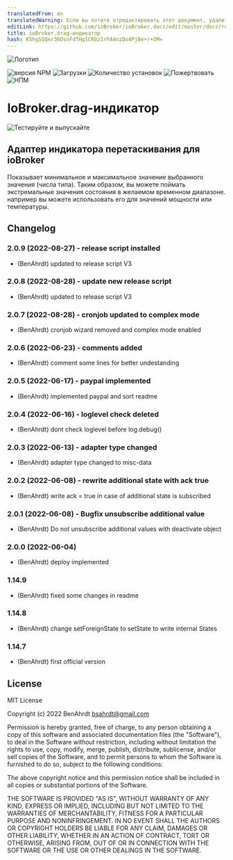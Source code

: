 ```yaml
---
translatedFrom: en
translatedWarning: Если вы хотите отредактировать этот документ, удалите поле «translatedFrom», в противном случае этот документ будет снова автоматически переведен
editLink: https://github.com/ioBroker/ioBroker.docs/edit/master/docs/ru/adapterref/iobroker.drag-indicator/README.md
title: ioBroker.drag-индикатор
hash: K5hgSOQxr36DsnFdTHqlCRbzIrFA4nzDo4PjBe+r+OM=
---
```

![Логотип](../../../en/adapterref/iobroker.drag-indicator/admin/drag-indicator.png)

![версия NPM](https://img.shields.io/npm/v/iobroker.drag-indicator.svg)
![Загрузки](https://img.shields.io/npm/dm/iobroker.drag-indicator.svg)
![Количество установок](https://iobroker.live/badges/drag-indicator-installed.svg)
![Пожертвовать](https://img.shields.io/badge/paypal-donate%20|%20spenden-blue.svg)
![НПМ](https://nodei.co/npm/iobroker.drag-indicator.png?downloads=true)

# IoBroker.drag-индикатор
![Тестируйте и выпускайте](https://github.com/BenAhrdt/ioBroker.drag-indicator/workflows/Test%20and%20Release/badge.svg)

## Адаптер индикатора перетаскивания для ioBroker
Показывает минимальное и максимальное значение выбранного значения (числа типа). Таким образом, вы можете поймать экстремальные значения состояния в желаемом временном диапазоне.
например вы можете использовать его для значений мощности или температуры.

## Changelog
<!--
	Placeholder for the next version (at the beginning of the line):
	### **WORK IN PROGRESS**
-->
### 2.0.9 (2022-08-27) - release script installed
* (BenAhrdt) updated to release script V3

### 2.0.8 (2022-08-28) - update new release script
* (BenAhrdt) updated to release script V3

### 2.0.7 (2022-08-28) - cronjob updated to complex mode
* (BenAhrdt) cronjob wizard removed and complex mode enabled

### 2.0.6 (2022-06-23) - comments added
* (BenAhrdt) comment some lines for better undestanding

### 2.0.5 (2022-06-17) - paypal implemented
* (BenAhrdt) implemented paypal and sort readme

### 2.0.4 (2022-06-16) - loglevel check deleted
* (BenAhrdt) dont check loglevel before log.debug()

### 2.0.3 (2022-06-13) - adapter type changed
* (BenAhrdt) adapter type changed to misc-data

### 2.0.2 (2022-06-08) - rewrite additional state with ack true
* (BenAhrdt) write ack = true in case of additional state is subscribed

### 2.0.1 (2022-06-08) - Bugfix unsubscribe additional value
* (BenAhrdt) Do not unsubscribe additional values with deactivate object

### 2.0.0 (2022-06-04)
* (BenAhrdt) deploy implemented

### 1.14.9
* (BenAhrdt) fixed some changes in readme

### 1.14.8
* (BenAhrdt) change setForeignState to setState to write internal States

### 1.14.7
* (BenAhrdt) first official version

## License
MIT License

Copyright (c) 2022 BenAhrdt <bsahrdt@gmail.com>

Permission is hereby granted, free of charge, to any person obtaining a copy
of this software and associated documentation files (the "Software"), to deal
in the Software without restriction, including without limitation the rights
to use, copy, modify, merge, publish, distribute, sublicense, and/or sell
copies of the Software, and to permit persons to whom the Software is
furnished to do so, subject to the following conditions:

The above copyright notice and this permission notice shall be included in all
copies or substantial portions of the Software.

THE SOFTWARE IS PROVIDED "AS IS", WITHOUT WARRANTY OF ANY KIND, EXPRESS OR
IMPLIED, INCLUDING BUT NOT LIMITED TO THE WARRANTIES OF MERCHANTABILITY,
FITNESS FOR A PARTICULAR PURPOSE AND NONINFRINGEMENT. IN NO EVENT SHALL THE
AUTHORS OR COPYRIGHT HOLDERS BE LIABLE FOR ANY CLAIM, DAMAGES OR OTHER
LIABILITY, WHETHER IN AN ACTION OF CONTRACT, TORT OR OTHERWISE, ARISING FROM,
OUT OF OR IN CONNECTION WITH THE SOFTWARE OR THE USE OR OTHER DEALINGS IN THE
SOFTWARE.
